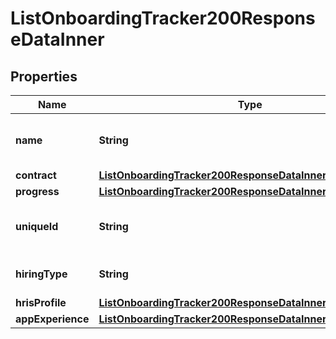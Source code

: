 

# ListOnboardingTracker200ResponseDataInner


## Properties

| Name | Type | Description | Notes |
|------------ | ------------- | ------------- | -------------|
|**name** | **String** | The name associated with the onboarding |  [optional] |
|**contract** | [**ListOnboardingTracker200ResponseDataInnerContract**](ListOnboardingTracker200ResponseDataInnerContract.md) |  |  [optional] |
|**progress** | [**ListOnboardingTracker200ResponseDataInnerProgress**](ListOnboardingTracker200ResponseDataInnerProgress.md) |  |  [optional] |
|**uniqueId** | **String** | A unique identifier for the tracker |  [optional] |
|**hiringType** | **String** | The type of hiring (e.g., contractor) |  [optional] |
|**hrisProfile** | [**ListOnboardingTracker200ResponseDataInnerHrisProfile**](ListOnboardingTracker200ResponseDataInnerHrisProfile.md) |  |  [optional] |
|**appExperience** | [**ListOnboardingTracker200ResponseDataInnerAppExperience**](ListOnboardingTracker200ResponseDataInnerAppExperience.md) |  |  [optional] |



